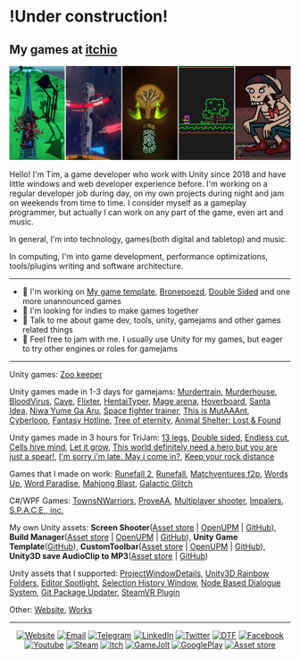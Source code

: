 # !Under construction!
## My games at [itchio](https://teamon.itch.io/)

![Header](https://github.com/Team-on/Team-on/blob/master/Header/Header1.jpg?raw=true)

Hello! I'm Tim, a game developer who work with Unity since 2018 and have little windows and web developer experience before. I'm working on a regular developer job during day, on my own projects during night and jam on weekends from time to time. I consider myself as a gameplay programmer, but actually I can work on any part of the game, even art and music.

In general, I'm into technology, games(both digital and tabletop) and music.

In computing, I'm into game development, performance optimizations, tools/plugins writing and software architecture.

--------------

- 🔨 I'm working on [My game template](https://github.com/Team-on/UnityGameTemplate), [Bronepoezd](https://github.com/Team-on/Bronepoezd), [Double Sided](https://github.com/Team-on/DoubleSided) and one more unannounced games
- 👯 I'm looking for indies to make games together
- 💬 Talk to me about game dev, tools, unity, gamejams and other games related things
- 🍯 Feel free to jam with me. I usually use Unity for my games, but eager to try other engines or roles for gamejams

--------------

Unity games: [Zoo keeper](https://github.com/Enter-your-name-studio/LD46)

Unity games made in 1-3 days for gamejams: [Murdertrain](https://github.com/savik-games/Murdertrain-A-Comin), [Murderhouse](https://github.com/savik-games/Murderhouse), [BloodVirus](https://github.com/savik-games/LD44), [Cave](https://github.com/savik-games/Cave), [Flixter](https://github.com/Team-on/Flixter), [HentaiTyper](https://github.com/Team-on/HentaiTyper), [Mage arena](https://github.com/Team-on/DTF-hackathon), [Hoverboard](https://github.com/Team-on/Hoverboard), [Santa Idea](https://github.com/Enter-your-name-studio/AB-Game-Jam), [Niwa Yume Ga Aru](https://github.com/Enter-your-name-studio/GGJ20), [Space fighter trainer](https://github.com/Enter-your-name-studio/HackgamesVr), [This is MutAAAnt](https://github.com/Enter-your-name-studio/HackgamesMobile), [Cyberloop](https://github.com/Kryaken-Games/DTF-jam), [Fantasy Hotline](https://github.com/savik-games/SeriousGameJam), [Tree of eternity](https://github.com/savik-games/GenesisGameJam), [Animal Shelter: Lost & Found](https://github.com/Enter-your-name-studio/GGJ21)

Unity games made in 3 hours for TriJam: [13 legs](https://github.com/Team-on/13-legs), [Double sided](https://github.com/Team-on/TriJam-61), [Endless cut](https://github.com/Team-on/Rigid-Jam-1), [Cells hive mind](https://github.com/Team-on/TriJam-62), [Let it grow](https://github.com/Team-on/Rigid-Jam-2), [This world definitely need a hero but you are just a spear!](https://github.com/Team-on/TriJam-63), [I'm sorry i'm late. May i come in?](https://github.com/Team-on/TriJam-67), [Keep your rock distance](https://github.com/Team-on/TriJam-68)

Games that I made on work: [Runefall 2](https://store.steampowered.com/app/1129660/Runefall_2/), [Runefall](https://store.steampowered.com/app/813650/Runefall/), [Matchventures f2p](https://www.bigfishgames.com/games/18355/matchventures-2/), [Words Up](https://apps.apple.com/gb/app/words-up-an-original-game/id1498457821), [Word Paradise](https://play.google.com/store/apps/details?id=com.huuuge.wordparadise), [Mahjong Blast](https://play.google.com/store/apps/details?id=com.sparklingbit.mahjongblast&hl=ru), [Galactic Glitch](http://www.maxdohme.de/games/icarus.php)

C#/WPF Games: [TownsNWarriors](https://github.com/Team-on/TownsNWarriors), [ProveAA](https://github.com/Team-on/ProveAA), [Multiplayer shooter](https://github.com/Team-on/Multiplayer-shooter), [Impalers](https://github.com/Team-on/Impalers), [S.P.A.C.E., inc.](https://github.com/Team-on/LD42)

My own Unity assets: **Screen Shooter**([Asset store](https://assetstore.unity.com/packages/slug/188939) &#124; [OpenUPM](https://openupm.com/packages/com.teamon.screenshooter.html) &#124; [GitHub](https://github.com/Team-on/UnityScreenShooter)), **Build Manager**([Asset store](https://assetstore.unity.com/packages/slug/188940) &#124; [OpenUPM](https://openupm.com/packages/com.teamon.buildmanager.html) &#124; [GitHub](https://github.com/Team-on/UnityBuildManager)), **Unity Game Template**([GitHub](https://github.com/Team-on/UnityGameTemplate)), **CustomToolbar**([Asset store](https://assetstore.unity.com/packages/slug/189047) &#124; [OpenUPM](https://openupm.com/packages/com.smkplus.custom-toolbar) &#124; [GitHub](https://github.com/Team-on/CustomToolbar)), **Unity3D save AudioClip to MP3**([Asset store](https://assetstore.unity.com/packages/slug/189071) &#124; [GitHub](https://github.com/Team-on/Unity3D-save-audioClip-to-MP3))

Unity assets that I supported: [ProjectWindowDetails](https://github.com/Team-on/ProjectWindowDetails), [Unity3D Rainbow Folders](https://github.com/Team-on/unity3d-rainbow-folders), [Editor Spotlight](https://github.com/Team-on/unity-editor-spotlight), [Selection History Window](https://github.com/Team-on/unity-history-window), [Node Based Dialogue System](https://github.com/Team-on/NodeBasedDialogueSystem), [Git Package Updater](https://github.com/Team-on/UnityGitPackageUpdater), [SteamVR Plugin](https://github.com/Team-on/steamvr_unity_plugin)

Other: [Website](https://github.com/Team-on/team-on.github.io), [Works](https://github.com/Team-on/works)

--------------

<p align="center">
<a href="https://team-on.github.io/"><img alt="Website" src="https://img.shields.io/badge/Website-team--on.github.io-blue?style=flat-square&logo=google-chrome"></a>
<a href="mailto:timonsol13@gmail.com"><img alt="Email" src="https://img.shields.io/badge/Email-timonsol13@gmail.com-blue?style=flat-square&logo=gmail"></a>
<a href="https://t.me/Team0on"><img alt="Telegram" src="https://img.shields.io/badge/telegram-Team0on-blue?style=flat-square&logo=telegram"></a>
<a href="https://www.linkedin.com/in/timofeii-solonchuk-29030a167/"><img alt="LinkedIn" src="https://img.shields.io/badge/LinkedIn-Timofeii%20Solonchuk-blue?style=flat-square&logo=linkedin"></a>
<a href="https://twitter.com/team_on0"><img alt="Twitter" src="https://img.shields.io/badge/Twitter-team__on0-blue?style=flat-square&logo=twitter"></a>
<a href="https://dtf.ru/u/70674-team-on"><img alt="DTF" src="https://img.shields.io/badge/DTF-team__on0-blue?style=flat-square&logo=dtf"></a>
<a href="https://www.facebook.com/teamonsol/"><img alt="Facebook" src="https://img.shields.io/badge/Facebook-team__on0-blue?style=flat-square&logo=facebook"></a>
<a href="https://www.youtube.com/channel/UCIr2wSWnIb9JJ-MV66JqIJw/"><img alt="Youtube" src="https://img.shields.io/badge/Youtube-team__on0-blue?style=flat-square&logo=Youtube"></a>
<a href="https://steamcommunity.com/id/team_on_"><img alt="Steam" src="https://img.shields.io/badge/Steam-Team--on-blue?style=flat-square&logo=steam"></a>
<a href="https://teamon.itch.io/"><img alt="Itch" src="https://img.shields.io/badge/Itch-Team--on-blue?style=flat-square&logo=itch.io"></a>
<a href="https://gamejolt.com/@Team-on"><img alt="GameJolt" src="https://img.shields.io/badge/Game Jolt-Team--on-blue?style=flat-square&logo=game-jolt"></a>
<a href="https://play.google.com/store/apps/dev?id=8670524838690116021"><img alt="GooglePlay" src="https://img.shields.io/badge/Google Play-Team--on-blue?style=flat-square&logo=Google-Play"></a>
<a href="https://assetstore.unity.com/publishers/50926?preview=1"><img alt="Asset store" src="https://img.shields.io/badge/Asset store-Team--on-blue?style=flat-square&logo=Unity"></a>
</p>
